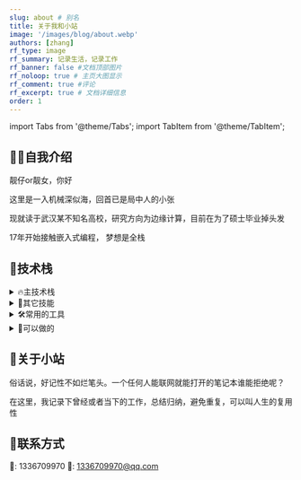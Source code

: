 ```yaml
---
slug: about # 别名
title: 关于我和小站
image: '/images/blog/about.webp'
authors: [zhang]
rf_type: image
rf_summary: 记录生活，记录工作
rf_banner: false #文档顶部图片
rf_noloop: true # 主页大图显示
rf_comment: true #评论
rf_excerpt: true # 文档详细信息
order: 1
---
```

import Tabs from '@theme/Tabs';
import TabItem from '@theme/TabItem';

## 🙋‍♂️自我介绍

靓仔or靓女，你好

这里是一入机械深似海，回首已是局中人的小张

现就读于武汉某不知名高校，研究方向为边缘计算，目前在为了硕士毕业掉头发

17年开始接触嵌入式编程，  梦想是全栈



## 🌈技术栈

<details>
<summary>🔥主技术栈</summary>

- 嵌入式开发

  MCU：STM32、LPC、ESP32、GD32

  MPU：树莓派

  OS：RT-Thread、FreeRTOS、Linux

- 编程语言

  C/C++, Python

- 通信协议

  CAN(CANOpen)、I2C、SPI、TCP/IP等

</details>


<details>
<summary>💫其它技能</summary>

- 3D建模、画图

- 电路图绘制，PCB绘制

- 深度学习：Tensorflow、Pytorch

- 运维相关：Docker，Kubernetes

</details>

<details>
<summary>🛠️常用的工具</summary>

RT-Thread， vscode， python， Git， Keil， SolidWorks，CAD，嘉立创EDA，Altium Designer，Thonny，QT，keyshot，markdown

</details>

<details>
<summary>📣可以做的</summary>

- 嵌入式

  有RT-Thread与FreeRTOS操作系统开发经验，有多线程开发经验，熟悉外围端口以及驱动的编写（ADC、EEPROM、Timer、PWM、GPIO、CAN、UART、I2C、SPI等），曾在项目中为变波特率协议开发软串口驱动。

- 深度学习

  建立自定义模型，数据处理

- 其他

  PCB绘制，MCU外围电路设计，机械设计，系统安装，

</details>



## 🍵关于小站

​	俗话说，好记性不如烂笔头。一个任何人能联网就能打开的笔记本谁能拒绝呢？

​	在这里，我记录下曾经或者当下的工作，总结归纳，避免重复，可以叫人生的复用性



## 📱联系方式

🐧: 1336709970  📮: 1336709970@qq.com



<!-- [![GitHub deployments](https://img.shields.io/github/deployments/linyuxuanlin/Wiki_Docusaurus/Production?label=Build&style=flat-square)](https://vercel.com/zhangtag/mywebsite/deployments)[![GitHub last commit](https://img.shields.io/github/last-commit/linyuxuanlin/Wiki_Docusaurus?color=FCD734&label=Last%20commit&style=flat-square)](https://github.com/zhangtag/zhangtag.github.io/commits/master) -->
